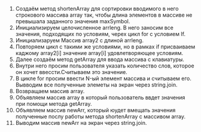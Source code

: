 1. Создаём метод shortenArray для сортировки вводимого в него строкового массива array так, чтобы длина элементов в массиве не превышала заданного значения maxSymbol.
2. Инициализируем целочисленное arrleng. В него заносим все значения, подходящих по условиям, черех цикл for с условием If.
3. Инициализаруем Массив array2 с длиной arrleng. 
4. Повторяем цикл с такими же уcловиями, но в рамках if присваиваем каджому array2[i] значение array[i] удовлетворяющее условиям.
5. Далее создаём метод getArray для ввода массива с клавиатуры.
6. Внутри него просим пользователя указать количество слов, которое он хочет ввессти.Считываем это значение.
7. В цикле for просим ввести N-ый элемент массива и считываем его. Вывводим все полученные элеметы на экран через string.join.
8. Возвращаем массив array.
9. Объявляем массив array в который пользователь ввдет значения при помощи метода getArray.
10. Объявляем массив newArr, который юудет вмещать значения полученные послу работы метода shortenArray с массивом array.
11. Выводим массив newArr на экран через string.join.